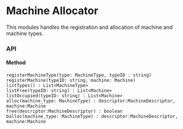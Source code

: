 # Machine Allocator

This modules handles the registration and allocation of machine and machine types.
### API
#### Method
`registerMachineType(type: MachineType, typeID : string)`  
`registerMachine(typeID: string, machine: Machine)`  
`listTypes() : List<MachineType>`  
`listFree(typeID: string) : List<Machine>`  
`listOccupied(typeID: string) : List<Machine>`  
`alloc(machine_type: MachineType) : descriptor:MachineDescriptor, machine:Machine`  
`free(descriptor:MachineDescriptor) : boolean`  
`balloc(machine_type: MachineType) : descriptor:MachineDescriptor, machine:Machine`